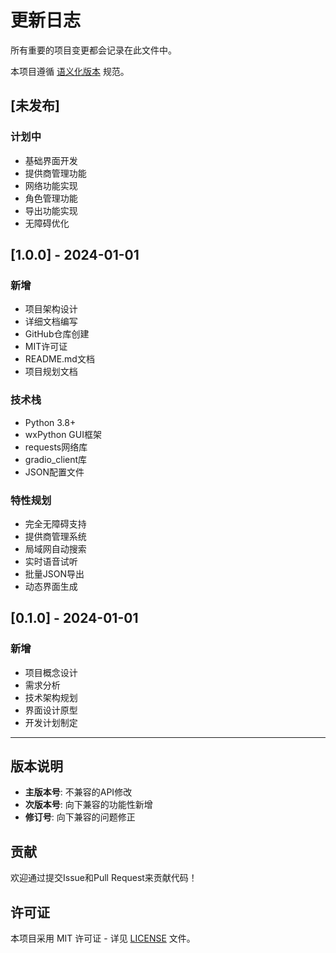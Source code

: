 # 更新日志

所有重要的项目变更都会记录在此文件中。

本项目遵循 [语义化版本](https://semver.org/lang/zh-CN/) 规范。

## [未发布]

### 计划中
- 基础界面开发
- 提供商管理功能
- 网络功能实现
- 角色管理功能
- 导出功能实现
- 无障碍优化

## [1.0.0] - 2024-01-01

### 新增
- 项目架构设计
- 详细文档编写
- GitHub仓库创建
- MIT许可证
- README.md文档
- 项目规划文档

### 技术栈
- Python 3.8+
- wxPython GUI框架
- requests网络库
- gradio_client库
- JSON配置文件

### 特性规划
- 完全无障碍支持
- 提供商管理系统
- 局域网自动搜索
- 实时语音试听
- 批量JSON导出
- 动态界面生成

## [0.1.0] - 2024-01-01

### 新增
- 项目概念设计
- 需求分析
- 技术架构规划
- 界面设计原型
- 开发计划制定

---

## 版本说明

- **主版本号**: 不兼容的API修改
- **次版本号**: 向下兼容的功能性新增
- **修订号**: 向下兼容的问题修正

## 贡献

欢迎通过提交Issue和Pull Request来贡献代码！

## 许可证

本项目采用 MIT 许可证 - 详见 [LICENSE](../LICENSE) 文件。